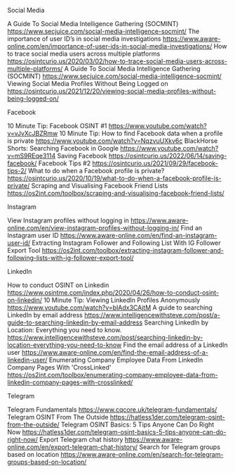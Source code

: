 

Social Media

A Guide To Social Media Intelligence Gathering (SOCMINT) https://www.secjuice.com/social-media-intelligence-socmint/
The importance of user ID’s in social media investigations https://www.aware-online.com/en/importance-of-user-ids-in-social-media-investigations/
How to trace social media users across multiple platforms https://osintcurio.us/2020/03/02/how-to-trace-social-media-users-across-multiple-platforms/
A Guide To Social Media Intelligence Gathering (SOCMINT) https://www.secjuice.com/social-media-intelligence-socmint/
Viewing Social Media Profiles Without Being Logged on https://osintcurio.us/2021/12/20/viewing-social-media-profiles-without-being-logged-on/

Facebook

10 Minute Tip: Facebook OSINT #1 https://www.youtube.com/watch?v=vJvXcJBZRmw
10 Minute Tip: How to find Facebook data when a profile is private https://www.youtube.com/watch?v=NqzvuUXkv6c
BlackHorse Shorts: Searching Facebook in Google https://www.youtube.com/watch?v=mS9REqe3114
Saving Facebook https://osintcurio.us/2022/06/14/saving-facebook/
Facebook Tips #2 https://osintcurio.us/2021/09/29/facebook-tips-2/
What to do when a Facebook profile is private? https://osintcurio.us/2020/10/19/what-to-do-when-a-facebook-profile-is-private/
Scraping and Visualising Facebook Friend Lists https://os2int.com/toolbox/scraping-and-visualising-facebook-friend-lists/

Instagram

View Instagram profiles without logging in https://www.aware-online.com/en/view-instagram-profiles-without-logging-in/
Find an Instagram user ID https://www.aware-online.com/en/find-an-instagram-user-id/
Extracting Instagram Follower and Following List With IG Follower Export Tool https://os2int.com/toolbox/extracting-instagram-follower-and-following-lists-with-ig-follower-export-tool/

LinkedIn

How to conduct OSINT on Linkedin https://www.osintme.com/index.php/2020/04/26/how-to-conduct-osint-on-linkedin/
10 Minute Tip: Viewing LinkedIn Profiles Anonymously https://www.youtube.com/watch?v=bIAdx3CAjtM
A guide to searching LinkedIn by email address https://www.intelligencewithsteve.com/post/a-guide-to-searching-linkedin-by-email-address
Searching LinkedIn by Location: Everything you need to know. https://www.intelligencewithsteve.com/post/searching-linkedin-by-location-everything-you-need-to-know
Find the email address of a LinkedIn user https://www.aware-online.com/en/find-the-email-address-of-a-linkedin-user/
Enumerating Company Employee Data From LinkedIn Company Pages With 'CrossLinked' https://os2int.com/toolbox/enumerating-company-employee-data-from-linkedin-company-pages-with-crosslinked/

Telegram

Telegram Fundamentals https://www.cqcore.uk/telegram-fundamentals/
Telegram OSINT From The Outside https://hatless1der.com/telegram-osint-from-the-outside/
Telegram OSINT Basics: 5 Tips Anyone Can Do Right Now https://hatless1der.com/telegram-osint-basics-5-tips-anyone-can-do-right-now/
Export Telegram chat history https://www.aware-online.com/en/export-telegram-chat-history/
Search for Telegram groups based on location https://www.aware-online.com/en/search-for-telegram-groups-based-on-location/
